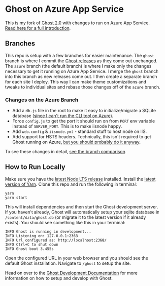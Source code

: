 # Ghost on Azure App Service

This is my fork of [Ghost 2.0](https://github.com/tryghost/ghost) with changes to run on Azure App Service. [Read here for a full introduction](https://www.chadly.net/ghost-on-azure/).

## Branches

This repo is setup with a few branches for easier maintenance. The `ghost` branch is where I commit the [Ghost releases](https://github.com/tryghost/ghost/releases) as they come out unchanged. The `azure` branch (the default branch) is where I make only the changes necessary to get it running on Azure App Service. I merge the `ghost` branch into this branch as new releases come out. I then create a separate branch for each site I deploy. This way I can make theme customizations and tweaks to individual sites and rebase those changes off of the `azure` branch.

### Changes on the Azure Branch

* Add a `db.js` file in the root to make it easy to initialize/migrate a SQLite database ([since I can't run the CLI tool on Azure](https://www.chadly.net/ghost-on-azure/#clitool)).
* Force `config.js` to get the port it should run on from `PORT` env variable instead of `SERVER_PORT`. This is to make iisnode happy.
* Add `web.config` & `iisnode.yml` - standard stuff to host node on IIS.
* Add support for HSTS headers. Technically, this isn't required to get Ghost running on Azure, [but you should probably do it anyway](https://www.hanselman.com/blog/HowToEnableHTTPStrictTransportSecurityHSTSInIIS7.aspx).

To see these changes in detail, [see the branch comparison](https://github.com/chadly/ghost/compare/ghost...azure).

## How to Run Locally

Make sure you have the [latest Node LTS release](https://nodejs.org/) installed. Install the [latest version of Yarn](https://yarnpkg.com/). Clone this repo and run the following in terminal:

```
yarn
yarn start
```

This will install dependencies and then start the Ghost development server. If you haven't already, Ghost will automatically setup your sqlite database in `/content/data/ghost.db` (or migrate it to the latest version if it already exists). You should see something like this in your terminal:

```
INFO Ghost is running in development...
INFO Listening on: 127.0.0.1:2368
INFO Url configured as: http://localhost:2368/
INFO Ctrl+C to shut down
INFO Ghost boot 3.455s
```

Open the configured URL in your web browser and you should see the default Ghost installation. Navigate to `/ghost` to setup the site.

Head on over to the [Ghost Development Documentation](https://ghost.org/developers/) for more information on how to setup and develop with Ghost.
